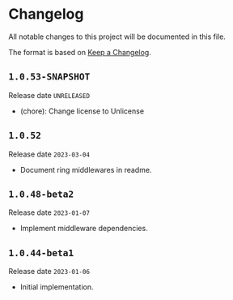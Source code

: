 # Changelog

All notable changes to this project will be documented in this file.

The format is based on [Keep a Changelog](https://keepachangelog.com/en/1.0.0/).

## `1.0.53-SNAPSHOT`

Release date `UNRELEASED`

- (chore): Change license to Unlicense

## `1.0.52`

Release date `2023-03-04`

- Document ring middlewares in readme.

## `1.0.48-beta2`

Release date `2023-01-07`

- Implement middleware dependencies.

## `1.0.44-beta1`

Release date `2023-01-06`

- Initial implementation.

